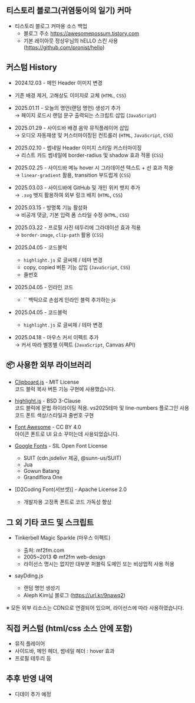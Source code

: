 
## 티스토리 블로그(귀염둥이의 일기) 커마
- 티스토리 블로그 커마용 소스 백업
  - 블로그 주소 https://awesomepossum.tistory.com
  - 기본 레이아웃 정상우님의 hELLO 스킨 사용(https://github.com/pronist/hello)

## 커스텀 History

- 2024.12.03 - 메인 Header 이미지 변경  
 - 기존 배경 제거, 고해상도 이미지로 교체 (`HTML`, `CSS`)

- 2025.01.11 - 오늘의 명언(랜덤 명언) 생성기 추가  
  → 페이지 로드시 랜덤 문구 출력되는 스크립트 삽입 (`JavaScript`)

- 2025.01.29 - 사이드바 배경 음악 뮤직플레이어 삽입  
  → 오디오 자동재생 및 커스터마이징된 컨트롤러 (`HTML`, `JavaScript`, `CSS`)

- 2025.02.10 - 썸네일 Header 이미지 스타일 커스터마이징  
  → 리스트 카드 썸네일에 border-radius 및 shadow 효과 적용 (`CSS`)

- 2025.02.25 - 사이드바 메뉴 hover 시 그라데이션 텍스트 + 선 효과 적용  
  → `linear-gradient` 활용, transition 부드럽게 (`CSS`)

- 2025.03.03 - 사이드바에 GitHub 및 개인 위키 뱃지 추가  
  → `.svg` 뱃지 활용하여 외부 링크 배치 (`HTML`, `CSS`)

- 2025.03.15 - 방명록 기능 활성화  
  → 비공개 댓글, 기본 입력 폼 스타일 수정 (`HTML`, `CSS`)

- 2025.03.22 - 프로필 사진 테두리에 그라데이션 효과 적용  
  → `border-image`, `clip-path` 활용 (`CSS`)

- 2025.04.05 - 코드블럭
  - `highlight.js` 로 글씨체 / 테마 변경
  - copy, copied 버튼 기능 삽입 (`JavaScript`, `CSS`)
  - 줄번호

- 2025.04.05 - 인라인 코드
  - `` 백틱으로 손쉽게 인라인 블럭 추가하는 js

- 2025.04.05 - 코드블럭
  - `highlight.js` 로 글씨체 / 테마 변경

- 2025.04.18 - 마우스 커서 이펙트 추가  
  → 커서 따라 별똥별 이펙트 (`JavaScript`, Canvas API)

## 📦 사용한 외부 라이브러리

- [Clipboard.js](https://clipboardjs.com/) - MIT License  
  코드 블럭 복사 버튼 기능 구현에 사용했습니다.

- [highlight.js](https://highlightjs.org/) - BSD 3-Clause  
  코드 블럭에 문법 하이라이팅 적용. vs2025테마 및 line-numbers 플로그인 사용
  코드 폰트 색상/스타일과 줄번호 구현
  
- [Font Awesome](https://fontawesome.com/) - CC BY 4.0  
  아이콘 폰트로 UI 요소 꾸미는데 사용되었습니다. 

- [Google Fonts](https://fonts.google.com/) - SIL Open Font License
  - SUIT (cdn.jsdelivr 제공, @sunn-us/SUIT)
  - Jua
  - Gowun Batang
  - Grandiflora One

- [D2Coding Font(서브셋)] - Apache License 2.0
  - 개발자용 고정폭 폰트로 코드 가독성 향상
 
    
## 그 외 기타 코드 및 스크립트

- Tinkerbell Magic Sparkle (마우스 이펙트)
  - 출처: mf2fm.com
  - 2005~2013 © mf2fm web-design
  - 라이선스 명시는 없지만 대부분 퍼블릭 도메인 또는 비상업적 사용 허용

- sayDding.js
  - 랜덤 명언 생성기
  - Aleph Kim님 블로그 (https://url.kr/9nawq2)

※ 모든 외부 리소스는 CDN으로 연결되어 있으며, 라이선스에 따라 사용하였습니다.

## 직접 커스텀 (html/css 소스 안에 포함)

- 뮤직 플레이어 
- 사이드바, 메인 헤더, 썸네일 헤더 : hover 효과
- 프로필 테두리 등


## 추후 반영 내역
- 디데이 추가 예정
